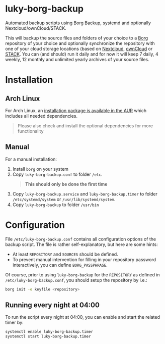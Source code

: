 # luky-borg-backup
Automated backup scripts using Borg Backup, systemd and optionally Nextcloud/ownCloud/STACK.

This will backup the source files and folders of your choice to a [Borg](https://borgbackup.readthedocs.io/en/stable/) repository of your choice and optionally synchronize the repository with one of your cloud storage locations (based on [Nextcloud](https://nextcloud.com/), [ownCloud](https://owncloud.org/) or [STACK](https://www.transip.nl/stack/).
You can (and should) run it daily and for now it will keep 7 daily, 4 weekly, 12 monthly and unlimited yearly archives of your source files.

# Installation

## Arch Linux
For Arch Linux, an [installation package is available in the AUR](https://aur.archlinux.org/packages/luky-borg-backup/) which includes all needed dependencies.
> Please also check and install the optional dependencies for more functionality

## Manual
For a manual installation:
1. Install `borg` on your system
1. Copy `luky-borg-backup.conf` to folder `/etc`.
   > **This should only be done the first time**
1. Copy `luky-borg-backup.service` and `luky-borg-backup.timer` to folder `/etc/systemd/system` or `/usr/lib/systemd/system`.
1. Copy `luky-borg-backup` to folder `/usr/bin`

# Configuration
File `/etc/luky-borg-backup.conf` contains all configuration options of the backup script.
The file is rather self-explanatory, but here are some hints:
* At least `REPOSITORY` and `SOURCES` should be defined.
* To prevent manual intervention for filling in your repository password interactively, you can define `BORG_PASSPHRASE`.

Of course, prior to using `luky-borg-backup` for the `REPOSITORY` as defined in `/etc/luky-borg-backup.conf`, you should setup the repository by i.e.:
```bash
borg init -e keyfile <repository>
```

## Running every night at 04:00
To run the script every night at 04:00, you can enable and start the related timer by:
```bash
systemctl enable luky-borg-backup.timer
systemctl start luky-borg-backup.timer
```
